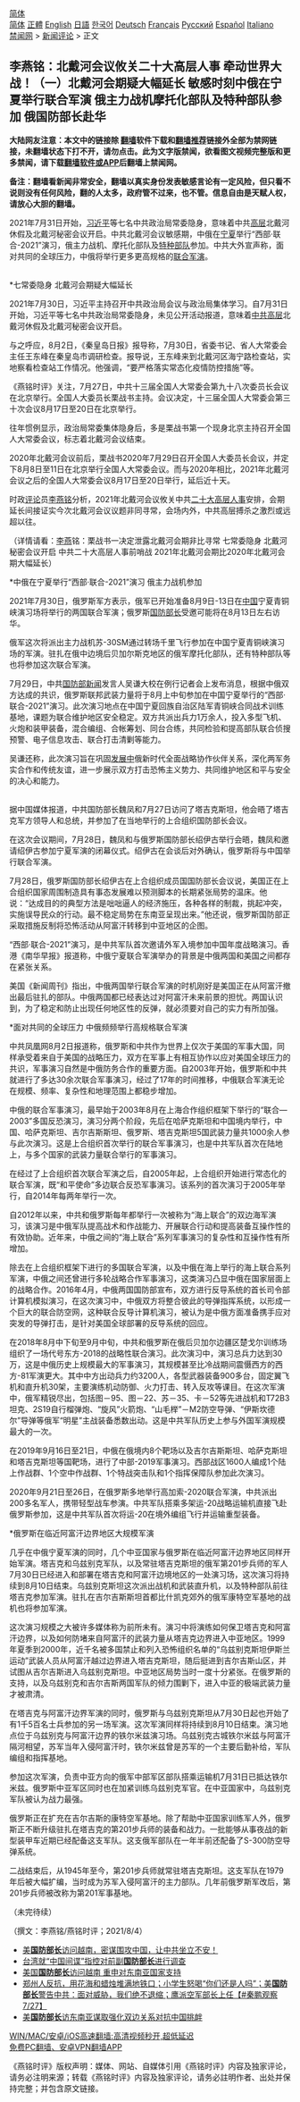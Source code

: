  <!-- 面包屑导航 --> <div class="breadcrumb"><!-- GTranslate: https://gtranslate.io/ -->  <div class="switcher notranslate">  <div class="selected">  <a href="#" onclick="return false;"> 简体</a>  </div>  <div class="option">  <a href="https://www.bannedbook.org" onclick="doGTranslate('zh-CN|zh-CN');jQuery('div.switcher div.selected a').html(jQuery(this).html());return false;" title="简体中文" class="nturl selected"> 简体</a>  <a href="https://www.bannedbook.org/zh-tw/" onclick="doGTranslate('zh-CN|zh-TW');jQuery('div.switcher div.selected a').html(jQuery(this).html());return false;" title="繁體中文" class="nturl"> 正體</a>  <a href="https://www.bannedbook.org/en/" onclick="doGTranslate('zh-CN|en');jQuery('div.switcher div.selected a').html(jQuery(this).html());return false;" title="English" class="nturl"> English</a>  <a href="https://www.bannedbook.org/ja/" onclick="doGTranslate('zh-CN|ja');jQuery('div.switcher div.selected a').html(jQuery(this).html());return false;" title="日本語" class="nturl"> 日語</a>  <a href="https://www.bannedbook.org/ko/" onclick="doGTranslate('zh-CN|ko');jQuery('div.switcher div.selected a').html(jQuery(this).html());return false;" title="한국어" class="nturl"> 한국어</a>  <a href="https://www.bannedbook.org/de/" onclick="doGTranslate('zh-CN|de');jQuery('div.switcher div.selected a').html(jQuery(this).html());return false;" title="Deutsch" class="nturl"> Deutsch</a>  <a href="https://www.bannedbook.org/fr/" onclick="doGTranslate('zh-CN|fr');jQuery('div.switcher div.selected a').html(jQuery(this).html());return false;" title="Français" class="nturl"> Français</a>  <a href="https://www.bannedbook.org/ru/" onclick="doGTranslate('zh-CN|ru');jQuery('div.switcher div.selected a').html(jQuery(this).html());return false;" title="Русский" class="nturl"> Русский</a>  <a href="https://www.bannedbook.org/es/" onclick="doGTranslate('zh-CN|es');jQuery('div.switcher div.selected a').html(jQuery(this).html());return false;" title="Español" class="nturl"> Español</a>  <a href="https://www.bannedbook.org/it/" onclick="doGTranslate('zh-CN|it');jQuery('div.switcher div.selected a').html(jQuery(this).html());return false;" title="Italiano" class="nturl"> Italiano</a>  </div>  </div>      <div class='breadcrumb-sub'><!-- Breadcrumb NavXT 6.3.0 --> <a href="https://www.bannedbook.org/" class="home">禁闻网</a> &gt; <a href="https://www.bannedbook.org/bnews/comments/" class="category">新闻评论</a> &gt; 正文</div></div><h2>李燕铭：北戴河会议攸关二十大高层人事 牵动世界大战！（一）北戴河会期疑大幅延长 敏感时刻中俄在宁夏举行联合军演 俄主力战机摩托化部队及特种部队参加 俄国防部长赴华</h2> <p class="notice"><b>大陆网友注意：本文中的链接除 <a href="https://github.com/bannedbook/fanqiang" >翻墙</a>软件下载和<a href="https://github.com/killgcd/justmysocks/blob/master/README.md">翻墙推荐</a>链接外全部为禁网链接，未翻墙状态下打不开，请勿点击。此为文字版禁闻，欲看图文视频完整版和更多禁闻，请下载<a href="https://github.com/bannedbook/fanqiang">翻墙软件或APP</a>后翻墙上禁闻网。</p><p>备注：翻墙看新闻非常安全，翻墙以真实身份发表敏感言论有一定风险，但只看不说则没有任何风险，翻的人太多，政府管不过来，也不管。信息自由是天赋人权，请放心大胆的翻墙。</b></p>  <div class="entry"> <p></p> <p>2021年7月31日开始&#65292;<a href="https://www.bannedbook.org/bnews/tag/%e4%b9%a0%e8%bf%91%e5%b9%b3/" class="st_tag internal_tag" rel="tag" title="标签 习近平 下的日志">习近平</a>等七名中共政治局常委隐身&#65292;意味着中共<span class='wp_keywordlink_affiliate'><a href="https://www.bannedbook.org/bnews/ccpdope/" title="中共高层内幕" target="_blank">高层</a></span>北戴河休假及北戴河秘密会议开启&#12290;中共北戴河会议敏感期&#65292;中俄在<a href="https://www.bannedbook.org/bnews/tag/%e5%ae%81%e5%a4%8f/" class="st_tag internal_tag" rel="tag" title="标签 宁夏 下的日志">宁夏</a>举行&#8220;西部&#183;联合-2021&#8221;演习&#65292;俄主力战机&#12289;摩托化部队及<a href="https://www.bannedbook.org/bnews/tag/%e7%89%b9%e7%a7%8d%e9%83%a8%e9%98%9f/" class="st_tag internal_tag" rel="tag" title="标签 特种部队 下的日志">特种部队</a>参加&#12290;中共大外宣声称&#65292;面对共同的全球压力&#65292;中俄将举行更多更高规格的<a href="https://www.bannedbook.org/bnews/tag/%e8%81%94%e5%90%88%e5%86%9b%e6%bc%94/" class="st_tag internal_tag" rel="tag" title="标签 联合军演 下的日志">联合军演</a>&#12290;<br />&nbsp;</p> <p>   *七常委隐身 北戴河会期疑大幅延长 </p> <p>2021年7月30日&#65292;习近平主持召开中共政治局会议与政治局集体学习&#12290;自7月31日开始&#65292;习近平等七名中共政治局常委隐身&#65292;未见公开活动报道&#65292;意味着<span class='wp_keywordlink_affiliate'><a href="https://www.bannedbook.org/bnews/ccpdope/" title="中共高层" target="_blank">中共高层</a></span>北戴河休假及北戴河秘密会议开启&#12290;</p> <p>与之呼应&#65292;8月2日&#65292;&#12298;秦皇岛日报&#12299;报导称&#65292;7月30日&#65292;省委书记&#12289;省人大常委会主任王东峰在秦皇岛市调研检查&#12290;报导说&#65292;王东峰来到北戴河区海宁路检查站&#65292;实地察看检查站工作情况&#12290;他强调&#65292;&#8220;要严格落实常态化疫情防控措施&#8221;等&#12290;</p> <p>&#12298;燕铭时评&#12299;关注&#65292;7月27日&#65292;中共十三届全国人大常委会第九十八次委员长会议在北京举行&#12290;全国人大委员长栗战书主持&#12290;会议决定&#65292;十三届全国人大常委会第三十次会议8月17日至20日在北京举行&#12290;</p> <p>往年惯例显示&#65292;政治局常委集体隐身后&#65292;多是栗战书第一个现身北京主持召开全国人大常委会议&#65292;标志着北戴河会议结束&#12290;</p> <p>   2020年北戴河会议前后&#65292;栗战书2020年7月29日召开全国人大委员长会议&#65292;并定下8月8日至11日在北京举行全国人大常委会议&#12290;而与2020年相比&#65292;2021年北戴河会议之后的全国人大常委会议8月17日至20日举行&#65292;延后近十天&#12290;</p> <p>时政<span class='wp_keywordlink_affiliate'><a href="https://www.bannedbook.org/bnews/comments/" title="新闻评论" target="_blank">评论</a></span>员<a href="https://www.bannedbook.org/bnews/tag/%e6%9d%8e%e7%87%95%e9%93%ad/" class="st_tag internal_tag" rel="tag" title="标签 李燕铭 下的日志">李燕铭</a>分析&#65292;2021年北戴河会议攸关中共<a href="https://www.bannedbook.org/bnews/tag/%E4%BA%8C%E5%8D%81%E5%A4%A7/" class="st_tag internal_tag" rel="tag" title="标签 二十大 下的日志">二十大</a><a href="https://www.bannedbook.org/bnews/tag/%E9%AB%98%E5%B1%82%E4%BA%BA%E4%BA%8B/" class="st_tag internal_tag" rel="tag" title="标签 高层人事 下的日志">高层人事</a>安排&#65292;会期延长间接证实今次北戴河会议议题非同寻常&#65292;会场内外&#65292;中共高层搏杀之激烈或远超以往&#12290;</p> <p>&#65288;详情请看&#65306;<a href="https://www.bannedbook.org/bnews/tag/%e6%9d%8e%e7%87%95/" class="st_tag internal_tag" rel="tag" title="标签 李燕 下的日志">李燕</a>铭&#65306;栗战书一决定泄露北戴河会期非比寻常 七常委隐身 北戴河秘密会议开启 中共二十大高层人事前哨战 2021年北戴河会期比2020年北戴河会期大幅延长&#65289;</p>  <p>   *中俄在宁夏举行&#8220;西部&#183;联合-2021&#8221;演习 俄主力战机参加</p> <p>2021年7月30日&#65292;俄罗斯军方表示&#65292;俄军已开始准备8月9日-13日在<span class='wp_keywordlink_affiliate'><a href="https://www.bannedbook.org/" title="中国" target="_blank">中国</a></span>宁夏青铜峡演习场将举行的两国联合军演&#65307;俄罗斯<a href="https://www.bannedbook.org/bnews/tag/%e5%9b%bd%e9%98%b2%e9%83%a8%e9%95%bf/" class="st_tag internal_tag" rel="tag" title="标签 国防部长 下的日志">国防部长</a>受邀可能将在8月13日左右访华&#12290;</p> <p>俄军这次将派出主力战机苏-30SM通过转场千里飞行参加在中国宁夏青铜峡演习场的军演&#12290;驻扎在俄中边境后贝加尔斯克地区的俄军摩托化部队&#65292;还有特种部队等也将参加这次联合军演&#12290;</p> <p>7月29日&#65292;中共<a href="https://www.bannedbook.org/bnews/tag/%E5%9B%BD%E9%98%B2%E9%83%A8/" class="st_tag internal_tag" rel="tag" title="标签 国防部 下的日志">国防部</a><span class='wp_keywordlink_affiliate'><a href="https://www.bannedbook.org/" title="新闻">新闻</a></span>发言人吴谦大校在例行记者会上发布消息&#65292;根据中俄双方达成的共识&#65292;俄罗斯联邦武装力量将于8月上中旬参加在中国宁夏举行的&#8220;西部&#183;联合-2021&#8221;演习&#12290;此次演习地点在中国宁夏回族自治区陆军青铜峡合同战术训练基地&#65292;课题为联合维护地区安全稳定&#12290;双方共派出兵力1万余人&#65292;投入多型飞机&#12289;火炮和装甲装备&#65292;混合编组&#12289;合帐筹划&#12289;同台合练&#65292;共同检验和提高部队联合侦搜预警&#12289;电子信息攻击&#12289;联合打击清剿等能力&#12290;</p> <p>吴谦还称&#65292;此次演习旨在巩固<span class='wp_keywordlink'><a href="https://www.bannedbook.org/forum11/topic335.html" title="禁片：发展中出现的问题，只能靠发展解决？" target="_blank">发展中</a></span>俄新时代全面战略协作伙伴关系&#65292;深化两军务实合作和传统友谊&#65292;进一步展示双方打击恐怖主义势力&#12289;共同维护地区和平与安全的决心和能力&#12290;<br />&nbsp;</p> <p>据中国媒体报道&#65292;中共国防部长魏凤和7月27日访问了塔吉克斯坦&#65292;他会晤了塔吉克军方领导人和总统&#65292;并参加了在当地举行的上合组织国防部长会议&#12290;</p> <p>在这次会议期间&#65292;7月28日&#65292;魏凤和与俄罗斯国防部长绍伊古举行会晤&#65292;魏凤和邀请绍伊古参加宁夏军演的闭幕仪式&#12290;绍伊古在会谈后对外确认&#65292;俄罗斯将与中国举行联合军演&#12290;</p> <p>7月28日&#65292;俄罗斯国防部长绍伊古在上合组织成员国国防部长会议说&#65292;美国正在上合组织国家周围制造具有事态发展难以预测脚本的长期紧张局势的温床&#12290;他说&#65306;&#8220;达成目的的典型方法是咄咄逼人的经济施压&#65292;各种各样的制裁&#65292;挑起冲突&#65292;实施误导民众的行动&#12290;最不稳定局势在东南亚呈现出来&#12290;&#8221;他还说&#65292;俄罗斯国防部正采取措施反制将恐怖活动从阿富汗转移到中亚地区的企图&#12290;</p> <p>&#8220;西部&#183;联合-2021&#8221;演习&#65292;是中共军队首次邀请外军入境参加中国年度战略演习&#12290;香港&#12298;南华早报&#12299;报道称&#65292;中俄宁夏联合军演举办的背景是中俄两国和美国之间都存在紧张关系&#12290;</p> <p>美国&#12298;新闻周刊&#12299;指出&#65292;中俄两国举行联合军演的时机刚好是美国正在从阿富汗撤出最后驻扎的部队&#12290;中俄两国都已经表达过对阿富汗未来前景的担忧&#12290;两国认识到&#65292;为了稳定和防止出现任何地区性的反弹&#65292;就必须要对自己的实力有所加强&#12290; </p>  <p>   *面对共同的全球压力 中俄频频举行高规格联合军演</p> <p>中共凤凰网8月2日报道称&#65292;俄罗斯和中共作为世界上仅次于美国的军事大国&#65292;同样承受着来自于美国的战略压力&#65292;双方在军事上有相互协作以应对美国全球压力的共识&#65292;军事演习自然是中俄防务合作的重要方面&#12290;自2003年开始&#65292;俄罗斯和中共就进行了多达30余次联合军事演习&#65292;经过了17年的时间推移&#65292;中俄联合军演无论在规模&#12289;频率&#12289;复杂性和地理范围上都稳步增加&#12290;</p> <p>中俄的联合军事演习&#65292;最早始于2003年8月在上海合作组织框架下举行的&#8220;联合&#8212;2003&#8221;多国反恐演习&#65292;演习分两个阶段&#65292;先后在哈萨克斯坦和中国境内举行&#65292;中国&#12289;哈萨克斯坦&#12289;吉尔吉斯斯坦&#12289;俄罗斯&#12289;塔吉克斯坦5国武装力量共1000余人参与此次演习&#12290;这是上合组织首次举行的联合军事演习&#65292;也是中共军队首次在陆地上&#65292;与多个国家的武装力量联合举行的军事演习&#12290; </p> <p>在经过了上合组织首次联合军演之后&#65292;自2005年起&#65292;上合组织开始进行常态化的联合军演&#65292;既&#8220;和平使命&#8221;多边联合反恐军事演习&#12290;该系列的首次演习于2005年举行&#65292;自2014年每两年举行一次&#12290;</p> <p>自2012年以来&#65292;中共和俄罗斯每年都举行一次被称为&#8220;海上联合&#8221;的双边海军演习&#65292;该演习是中俄军队提高战术和作战能力&#12289;开展联合行动和提高装备互操作性的有效协助&#12290;近年来&#65292;中俄之间的&#8220;海上联合&#8221;系列军事演习的复杂性和互操作性有所增加&#12290;</p> <p>   除去在上合组织框架下进行的多国联合军演&#65292;以及中俄在海上举行的海上联合系列军演&#65292;中俄之间还曾进行多轮战略合作军事演习&#65292;这类演习凸显中俄在国家层面上的战略合作&#12290;2016年4月&#65292;中俄两国国防部宣布&#65292;双方进行反导系统的首长司令部计算机模拟演习&#65292;在这次演习中&#65292;中俄双方将整合彼此的导弹指挥系统&#65292;以形成一个巨大的联合防空网&#65292;这种联合反导计算机演习&#65292;被认为是中俄方面准备携手应对突发的导弹打击&#65292;是针对美国全球部署的反导系统的回应&#12290;</p> <p>在2018年8月中下旬至9月中旬&#65292;中共和俄罗斯在俄后贝加尔边疆区楚戈尔训练场组织了一场代号东方-2018的战略性联合演习&#12290;此次演习中&#65292;演习总兵力达到30万&#65292;这是中俄历史上规模最大的军事演习&#65292;其规模甚至比冷战期间震慑西方的西方-81军演更大&#12290;其中中方出动兵力约3200人&#65292;各型武器装备900多台&#65292;固定翼飞机和直升机30架&#65292;主要演练机动防御&#12289;火力打击&#12289;转入反攻等课目&#12290;在这次军演中&#65292;俄军精锐尽出&#65292;包括图&#65293;95&#12289;图&#65293;22&#12289;苏&#65293;35&#12289;卡&#65293;52等先进战机和T72B3坦克&#12289;2S19自行榴弹炮&#12289;&#8220;旋风&#8221;火箭炮&#12289;&#8220;山毛榉&#8221;&#65293;M2防空导弹&#12289;&#8220;伊斯坎德尔&#8221;导弹等俄军&#8220;明星&#8221;主战装备悉数出动&#12290;这是中共军队历史上参与外国军演规模最大的一次&#12290;</p> <p>在2019年9月16日至21日&#65292;中俄在俄境内8个靶场以及吉尔吉斯斯坦&#12289;哈萨克斯坦和塔吉克斯坦等国靶场&#65292;进行了中部-2019军事演习&#12290;西部战区1600人编成1个陆上作战群&#12289;1个空中作战群&#12289;1个特战突击队和1个指挥保障队参加此次演习&#12290;</p> <p>2020年9月21日至26日&#65292;在俄罗斯多地举行高加索-2020联合军演&#65292;中共派出200多名军人&#65292;携带轻型战车参演&#12290;中共军队搭乘多架运-20战略运输机直接飞赴俄罗斯参加&#65292;这是中共军队首次将运-20在境外编组飞行并运输重型装备&#12290;</p> <p>   *俄罗斯在临近阿富汗边界地区大规模军演</p>  <p>几乎在中俄宁夏军演的同时&#65292;几个中亚国家与俄罗斯在临近阿富汗边界地区同样开始军演&#12290;塔吉克和乌兹别克军队&#65292;以及常驻塔吉克斯坦的俄军第201步兵师的军人7月30日已经进入和部署在塔吉克和阿富汗边境地区的一处演习场&#65292;这次演习将持续到8月10日结束&#12290;乌兹别克斯坦这次派出战机和武装直升机&#65292;以及特种部队前往塔吉克参加军演&#12290;驻扎在吉尔吉斯斯坦首都比什凯克郊外的俄军康特空军基地的战机也将参加军演&#12290;</p> <p>这次演习规模之大被许多媒体称为前所未有&#12290;演习中将演练如何保卫塔吉克和阿富汗边界&#65292;以及如何防堵来自阿富汗的武装力量从塔吉克边界进入中亚地区&#12290;1999年夏季到2000年&#65292;近千名被多国禁止和列入恐怖组织名单的&#8220;乌兹别克斯坦伊斯兰运动&#8221;武装人员从阿富汗越过边界进入塔吉克斯坦&#65292;随后挺进到吉尔吉斯山区&#65292;并试图从吉尔吉斯进入乌兹别克斯坦&#12290;中亚地区局势当时一度十分紧张&#12290;在俄罗斯的支持&#65292;以及乌兹别克和吉尔吉斯两国军队的倾力围剿下&#65292;进入中亚的极端武装力量才被肃清&#12290;</p> <p>   在塔吉克与阿富汗边界军演的同时&#65292;俄罗斯与乌兹别克斯坦从7月30日起也开始了有1千5百名士兵参加的另一场军演&#12290;这次军演同样将持续到8月10日结束&#12290;演习地点位于乌兹别克与阿富汗边界的铁尔米兹演习场&#12290;乌兹别克古城铁尔米兹与阿富汗隔河相望&#65292;苏军当年入侵阿富汗时&#65292;铁尔米兹曾是苏军的一个主要后勤补给&#65292;军队编组和指挥基地&#12290;</p> <p>参加这次军演&#65292;负责中亚方向的俄军中部军区部队搭乘运输机7月31日已抵达铁尔米兹&#12290;俄罗斯中亚军区同时也在加紧训练乌兹别克军官&#12290;在中亚国家中&#65292;乌兹别克军队被认为战力最强&#12290;</p> <p>俄罗斯正在扩充在吉尔吉斯的康特空军基地&#12290;除了帮助中亚国家训练军人外&#65292;俄罗斯正不断升级驻扎在塔吉克的第201步兵师的装备和战力&#12290;一批能够从事夜战的新型装甲车近期已经配备这支军队&#12290;这支俄军部队在一年半前还配备了S-300防空导弹系统&#12290;</p> <p>   二战结束后&#65292;从1945年至今&#65292;第201步兵师就常驻塔吉克斯坦&#12290;这支军队在1979年后被大幅扩编&#65292;当时成为苏军入侵阿富汗的主力部队&#12290;几年前俄罗斯军改后&#65292;第201步兵师被改称为第201军事基地&#12290;</p> <p>&#65288;未完待续&#65289;</p> <p>&#65288;撰文&#65306;李燕铭/燕铭时评&#65307;2021/8/4&#65289;</p> <ul class='op-related-articles' title='相关阅读'> <li><a href='https://www.bannedbook.org/bnews/bannedvideo/20210731/1597797.html' target='_blank'>美<b>国防部长</b>访问越南，密谋围攻中国，让中共坐立不安！</a></li> <li><a href='https://www.bannedbook.org/bnews/baitai/20210730/1596909.html' target='_blank'>台湾就“中国间谍”指控对前副<b>国防部长</b>进行调查</a></li> <li><a href='https://www.bannedbook.org/bnews/headline/20210729/1595998.html' target='_blank'>美国<b>国防部长</b>访问越南 重申对东南亚国家支持</a></li> <li><a href='https://www.bannedbook.org/bnews/bannedvideo/20210728/1595447.html' target='_blank'>郑州人反抗，用花海和蜡烛堆满地铁口；小学生怒喝“你们还是人吗”；美<b>国防部长</b>警告中共：面对威胁，我们绝不退缩；鹰派空军部长上任【#秦鹏观察 7/27】</a></li> <li><a href='https://www.bannedbook.org/bnews/headline/20210727/1594678.html' target='_blank'>美<b>国防部长</b>访东南亚谋取强化双边关系对抗中国挑衅</a></li> </ul> <p class="texttj"> <a href="https://github.com/bannedbook/fanqiang/wiki/V2ray%E6%9C%BA%E5%9C%BA" target="_blank">WIN/MAC/安卓/iOS高速翻墙:高清视频秒开,超低延迟</a><br/> <a href="https://github.com/bannedbook/fanqiang/wiki/%E7%A6%81%E9%97%BB%E7%BD%91%E5%AE%89%E5%8D%93%E7%BF%BB%E5%A2%99%E6%96%B0%E9%97%BBAPP" target="_blank">免费PC翻墙、安卓VPN翻墙APP</a></p><p>&#12298;燕铭时评&#12299;版权声明&#65306;媒体&#12289;网站&#12289;自媒体引用&#12298;燕铭时评&#12299;内容及独家评论&#65292;请务必注明来源&#65307;转载&#12298;燕铭时评&#12299;内容及独家评论&#65292;请务必註明作者&#12289;出处并保持完整&#65307;并包含原文链接&#12290;  </p> <a name='sharetosocial'></a>  <div style="margin-bottom:5px;padding-bottom:5px;clear:both"> <div id="archive-pix-1" class="banner-ads"> <!-- AuctionX Display platform tag START --> <div id="26318x728x90x621x_ADSLOT2" clicktrack="%%CLICK_URL_ESC%%"></div> <!-- AuctionX Display platform tag END --> </div> <div id="archive-pix-2" class="banner-ads"> <!-- AuctionX Display platform tag START --> <div id="26315x300x250x621x_ADSLOT2" clicktrack="%%CLICK_URL_ESC%%"></div> <!-- AuctionX Display platform tag END --> </div> </div>  <div id="archive-pix-1" class="banner-ads"> <!-- AuctionX Display platform tag START --> <div id="26318x728x90x621x_ADSLOT3" clicktrack="%%CLICK_URL_ESC%%"></div> <!-- AuctionX Display platform tag END --> </div> </div><!--END ENTRY--> 